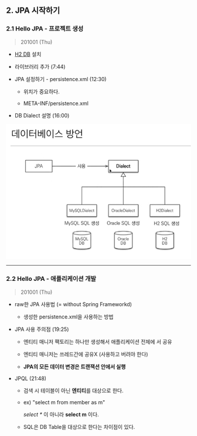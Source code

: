 
## 2. JPA 시작하기

### 2.1 Hello JPA - 프로젝트 생성

> 201001 (Thu)

* [H2 DB](http://www.h2database.com/html/main.html) 설치

* 라이브러리 추가 (7:44)

* JPA 설정하기 - persistence.xml (12:30)

  - 위치가 중요하다.

  - META-INF/persistence.xml

* DB Dialect 설명 (16:00)

![](./img/Chapter_2_1.png)

---

### 2.2 Hello JPA - 애플리케이션 개발

> 201001 (Thu)

* raw한 JPA 사용법 (= without Spring Frameworkd)

  - 생성한 persistence.xml을 사용하는 방법

* JPA 사용 주의점 (19:25)

  - 엔티티 매니저 팩토리는 하나만 생성해서 애플리케이션 전체에 서 공유

  - 엔티티 매니저는 쓰레드간에 공유X (사용하고 버려야 한다)
  
  - **JPA의 모든 데이터 변경은 트랜잭션 안에서 실행**


* JPQL (21:48)

  - 검색 시 테이블이 아닌 **엔티티**를 대상으로 한다.

  - ex) "select m from member as m" 

    *select \** 이 아니라 **select m** 이다.

  - SQL은 DB Table을 대상으로 한다는 차이점이 있다.
